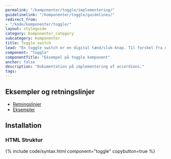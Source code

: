 ```yaml
---
permalink: "/komponenter/toggle/implementering/"
guidelinelink: "/komponenter/toggle/guidelines/"
redirect_from:
- "/kode/komponenter/toggle/"
layout: styleguide
category: Komponenter_category
subcategory: Komponenter
title: Toggle switch
lead: "En toggle switch er en digital tænd/sluk-knap. Til forskel fra en radioknap eller tjekboks træder valget i kraft i det øjeblik brugerne interagerer med komponenten."
component: "toggle"
componentTitle: "Eksempel på toggle komponent"
anchor: false
description: "Dokumentation på implementering af accordions."
tags: 
---
```


## Eksempler og retningslinjer
<ul class="nobullet-list">
    <li><a href="/komponenter/toggle/#retningslinjer">Retningslinjer</a></li>
    <li><a href="/komponenter/toggle/">Eksempler</a></li>
</ul>

## Installation

### HTML Struktur

{% include code/syntax.html component="toggle" copybutton=true %}
